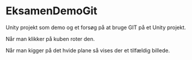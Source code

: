 # EksamenDemoGit
Unity projekt som demo og et forsøg på at bruge GIT på et Unity projekt.

Når man klikker på kuben roter den.

Når man kigger på det hvide plane så vises der et tilfældig billede.
